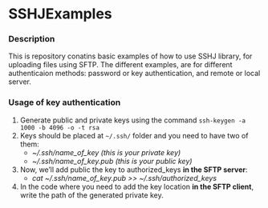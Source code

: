 # SSHJExamples
### Description
This is repository conatins basic examples of how to use SSHJ library, for uploading files using SFTP.
The different examples, are for different authenticaion methods: password or key authentication, and remote or local server.

### Usage of key authentication
1. Generate public and private keys using the command ```ssh-keygen -a 1000 -b 4096 -o -t rsa```
2. Keys should be placed at ```~/.ssh/``` folder and you need to have two of them:
	- *~/.ssh/name_of_key (this is your private key)*
	- *~/.ssh/name_of_key.pub (this is your public key)*
3. Now, we’ll add public the key to authorized_keys **in the SFTP server**:
	- *cat ~/.ssh/name_of_key.pub >> ~/.ssh/authorized_keys*
4. In the code where you need to add the key location **in the SFTP client**, write the path of the generated private key.

